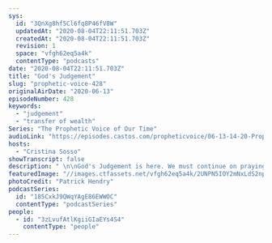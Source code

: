 ```yaml
---
sys:
  id: "3QnXg8hf5Cl6fq8P46fV8W"
  updatedAt: "2020-08-04T22:11:51.703Z"
  createdAt: "2020-08-04T22:11:51.703Z"
  revision: 1
  space: "vfgh62eq5a4k"
  contentType: "podcasts"
date: "2020-08-04T22:11:51.703Z"
title: "God's Judgement"
slug: "prophetic-voice-428"
originalAirDate: "2020-06-13"
episodeNumber: 428
keywords:
  - "judgement"
  - "transfer of wealth"
Series: "The Prophetic Voice of Our Time"
audioLink: "https://episodes.castos.com/propheticvoice/06-13-14-20-Prophetic-Voice-of-our-Time-[mixdown]-01.mp3"
hosts:
  - "Cristina Sosso"
showTranscript: false
description: " \n\nGod's Judgement is here. We must continue on praying for others and not help Him. The wicked will continue to do wicked and the righteous will continue to do righteous righteous. We must remember to watch our words and continue to seek out God remembering that this is a hopeful time for us, the Body of Christ."
featuredImage: "//images.ctfassets.net/vfgh62eq5a4k/2UNPN5IOY2mNxLdS2np0TO/b879bd8cdefeb5d6f9d54f7f4586cc66/photo-1522439748419-3cd697a86028__1_.jpg"
photoCredit: "Patrick Hendry"
podcastSeries:
  id: "185CxkJ9QWqYAgE86EWWOC"
  contentType: "podcastSeries"
people:
  - id: "3zLvufAtlKgiiGIaEYs4S4"
    contentType: "people"
---
```

